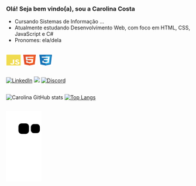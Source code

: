### Olá! Seja bem vindo(a), sou a Carolina Costa

- Cursando Sistemas de Informação ...
- Atualmente estudando Desenvolvimento Web, com foco em HTML, CSS, JavaScript e C#
- Pronomes: ela/dela

<div style="display: inline_block"><br>
  <img align="center" alt="Carol-Js" height="30" width="40" src="https://raw.githubusercontent.com/devicons/devicon/master/icons/javascript/javascript-plain.svg">
  <img align="center" alt="Carol-HTML" height="30" width="40" src="https://raw.githubusercontent.com/devicons/devicon/master/icons/html5/html5-original.svg">
  <img align="center" alt="Carol-CSS" height="30" width="40" src="https://raw.githubusercontent.com/devicons/devicon/master/icons/css3/css3-original.svg">
  
 
 </div>

##

[![LinkedIn](https://img.shields.io/badge/LinkedIn-0077B5?style=for-the-badge&logo=linkedin&logoColor=white)](https://www.linkedin.com/in/carolina-da-costa-9a2b2b1a2/)
<img src="https://img.shields.io/badge/Gmail-D14836?style=for-the-badge&logo=gmail&logoColor=white">
[![Discord](https://img.shields.io/badge/Discord-7289DA?style=for-the-badge&logo=discord&logoColor=white)](https://discord.gg/5pu3HUscRd)



  
  ##
  
  <div>
    
   ![Carolina GitHub stats](https://github-readme-stats.vercel.app/api?username=carollinacosta&theme=radical)
  [![Top Langs](https://github-readme-stats.vercel.app/api/top-langs/?username=carollinacosta&layout=donut&theme=radical)](https://github.com/anuraghazra/github-readme-stats)
    
  </div>
  
  ##

  ![Snake animation](https://github.com/rafaballerini/rafaballerini/blob/output/github-contribution-grid-snake.svg)
 
</div>

